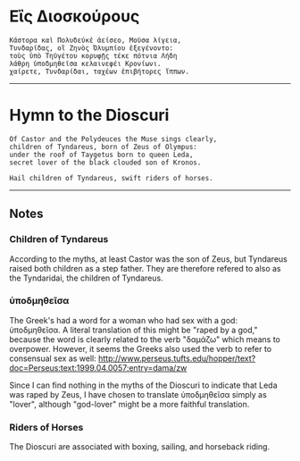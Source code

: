 # Εἲς Διοσκούρους

```
Κάστορα καὶ Πολυδεύκἐ ἀείσεο, Μοῦσα λίγεια, 
Τυνδαρίδας, οἳ Ζηνὸς Ὀλυμπίου ἐξεγένοντο: 
τοὺς ὑπὸ Τηϋγέτου κορυφῇς τέκε πότνια Λήδη 
λάθρη ὑποδμηθεῖσα κελαινεφέι Κρονίωνι. 
χαίρετε, Τυνδαρίδαι, ταχέων ἐπιβήτορες ἵππων.
```

---

# Hymn to the Dioscuri

```
Of Castor and the Polydeuces the Muse sings clearly,
children of Tyndareus, born of Zeus of Olympus:
under the roof of Taygetus born to queen Leda,
secret lover of the black clouded son of Kronos.

Hail children of Tyndareus, swift riders of horses.
```

---

## Notes

### Children of Tyndareus

According to the myths,
at least Castor was the son of Zeus,
but Tyndareus raised both children as a step father.
They are therefore refered to also as the Tyndaridai, the children of Tyndareus.

### ὑποδμηθεῖσα

The Greek's had a word for a woman who had sex with a god: ὑποδμηθεῖσα.
A literal translation of this might be "raped by a god,"
because the word is clearly related to the verb "δαμάζω" which means to overpower.
However, it seems the Greeks also used the verb to refer to consensual sex as well:
http://www.perseus.tufts.edu/hopper/text?doc=Perseus:text:1999.04.0057:entry=dama/zw

Since I can find nothing in the myths of the Dioscuri to indicate that Leda was raped by Zeus,
I have chosen to translate ὑποδμηθεῖσα simply as "lover",
although "god-lover" might be a more faithful translation.

### Riders of Horses

The Dioscuri are associated with boxing, sailing, and horseback riding.
